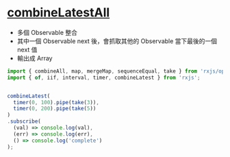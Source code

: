 # [combineLatestAll](https://rxjs.dev/api/operators/combineLatestAll)

- 多個 Observable 整合
- 其中一個 Observable next 後，會抓取其他的 Observable 當下最後的一個 next 值
- 輸出成 Array

```js
import { combineAll, map, mergeMap, sequenceEqual, take } from 'rxjs/operators';
import { of, iif, interval, timer, combineLatest } from 'rxjs';


combineLatest(
  timer(0, 100).pipe(take(3)),
  timer(0, 200).pipe(take(5))
)
.subscribe(
  (val) => console.log(val),
  (err) => console.log(err),
  () => console.log('complete')
);
```

